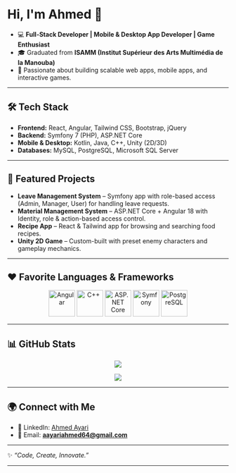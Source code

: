 # Hi, I'm Ahmed 👋

- 💻 **Full-Stack Developer | Mobile & Desktop App Developer | Game Enthusiast**
- 🎓 Graduated from **ISAMM (Institut Supérieur des Arts Multimédia de la Manouba)**
- 🚀 Passionate about building scalable web apps, mobile apps, and interactive games.

---

## 🛠️ Tech Stack

* **Frontend:** React, Angular, Tailwind CSS, Bootstrap, jQuery
* **Backend:** Symfony 7 (PHP), ASP.NET Core
* **Mobile & Desktop:** Kotlin, Java, C++, Unity (2D/3D)
* **Databases:** MySQL, PostgreSQL, Microsoft SQL Server

---

## 📌 Featured Projects

- **Leave Management System** – Symfony app with role-based access (Admin, Manager, User) for handling leave requests.
- **Material Management System** – ASP.NET Core + Angular 18 with Identity, role & action-based access control.
- **Recipe App** – React & Tailwind app for browsing and searching food recipes.
- **Unity 2D Game** – Custom-built with preset enemy characters and gameplay mechanics.

---

## ❤️ Favorite Languages & Frameworks  

<p align="center">
  <img src="https://cdn.jsdelivr.net/gh/devicons/devicon/icons/angularjs/angularjs-original.svg" alt="Angular" width="60" height="60"/>
  <img src="https://cdn.jsdelivr.net/gh/devicons/devicon/icons/cplusplus/cplusplus-original.svg" alt="C++" width="60" height="60"/>
  <img src="https://cdn.jsdelivr.net/gh/devicons/devicon/icons/dotnetcore/dotnetcore-original.svg" alt="ASP.NET Core" width="60" height="60"/>
  <img src="https://cdn.jsdelivr.net/gh/devicons/devicon/icons/symfony/symfony-original.svg" alt="Symfony" width="60" height="60"/>
  <img src="https://cdn.jsdelivr.net/gh/devicons/devicon/icons/postgresql/postgresql-original.svg" alt="PostgreSQL" width="60" height="60"/>
</p>

---

## 📊 GitHub Stats

<p align="center">
  <img src="https://github-readme-stats.vercel.app/api?username=Ahmed-Ayari&show_icons=true&theme=tokyonight"/>
</p>

<p align="center">
  <img src="https://github-readme-stats.vercel.app/api/top-langs/?username=Ahmed-Ayari&layout=compact&theme=tokyonight"/>
</p>

---

## 🌍 Connect with Me

* 💼 LinkedIn: [Ahmed Ayari](https://www.linkedin.com/in/ahmed-ayari-767102266/)
* 📧 Email: **[aayariahmed64@gmail.com](mailto:aayariahmed64@gmail.com)**

---

✨ *“Code, Create, Innovate.”*

---
